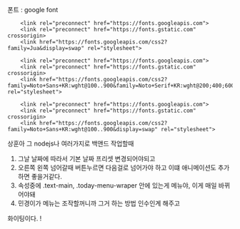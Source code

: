 폰트 : google font

        <link rel="preconnect" href="https://fonts.googleapis.com">
        <link rel="preconnect" href="https://fonts.gstatic.com" crossorigin>
        <link href="https://fonts.googleapis.com/css2?family=Jua&display=swap" rel="stylesheet">

        <link rel="preconnect" href="https://fonts.googleapis.com">
        <link rel="preconnect" href="https://fonts.gstatic.com" crossorigin>
        <link href="https://fonts.googleapis.com/css2?family=Noto+Sans+KR:wght@100..900&family=Noto+Serif+KR:wght@200;400;600;700&display=swap" rel="stylesheet">

        <link rel="preconnect" href="https://fonts.googleapis.com">
        <link rel="preconnect" href="https://fonts.gstatic.com" crossorigin>
        <link href="https://fonts.googleapis.com/css2?family=Noto+Sans+KR:wght@100..900&display=swap" rel="stylesheet">

상훈아 그 nodejs나 여러가지로 백앤드 작업할때 

1. 그날 날짜에 따라서 기본 날짜 프리셋 변경되어야되고
2. 오른쪽 왼쪽 넘어갈때 버튼누르면 다음걸로 넘어가야 하고 이떄 애니메이션도 추가하면 좋을거같다.
3. 속성중에  .text-main, .today-menu-wraper 안에 있는게 메뉴야, 이게 매일 바뀌어야돼
4. 민경이가 메뉴는 조작할꺼니까 그거 하는 방법 인수인계 해주고 

화이팅이다. !